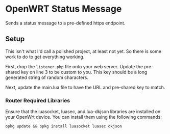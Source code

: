 # OpenWRT Status Message

Sends a status message to a pre-defined https endpoint.

## Setup

This isn't what I'd call a polished project, at least not yet. So there is some work to do to get everything working.

First, drop the `listener.php` file onto your web server. Update the pre-shared key on line 3 to be custom to you. This key should be a long generated string of random characters.

Next, update the main.lua file to have the URL and pre-shared key to match.

### Router Required Libraries

Ensure that the luasocket, luasec, and lua-dkjson libraries are installed on your OpenWrt device. You can install them using the following commands:

`opkg update && opkg install luasocket luasec dkjson`
